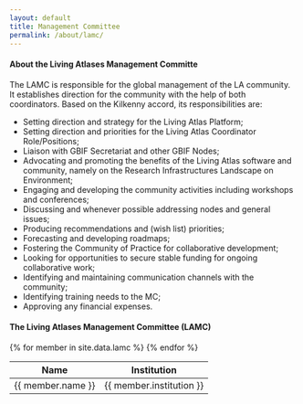 ```yaml
---
layout: default
title: Management Committee
permalink: /about/lamc/
---
```


<h4>About the Living Atlases Management Committe</h4>

<p> The LAMC is responsible for the global management of the LA community. It establishes direction for the community with the help of both coordinators. Based on the Kilkenny accord, its responsibilities are:</p>

<ul>
	<li>Setting direction and strategy for the Living Atlas Platform;</li>
	<li>Setting direction and priorities for the Living Atlas Coordinator Role/Positions;</li>
	<li>Liaison with GBIF Secretariat and other GBIF Nodes;</li>
	<li>Advocating and promoting the benefits of the Living Atlas software and community, namely on the Research Infrastructures Landscape on Environment; </li>
	<li>Engaging and developing the community activities including workshops and conferences;</li>
	<li>Discussing and whenever possible addressing nodes and general issues;</li>
	<li>Producing recommendations and (wish list) priorities;</li>
	<li>Forecasting and developing roadmaps;</li>
	<li>Fostering the Community of Practice for collaborative development;</li>
	<li>Looking for opportunities to secure stable funding for ongoing collaborative work;</li>
	<li>Identifying and maintaining communication channels with the community;</li>
	<li>Identifying training needs to the MC;</li>
	<li>Approving any financial expenses.</li>
</ul>

<h4>The Living Atlases Management Committee (LAMC)</h4>

<div class="table-responsive">
	<table class="table table-bordered table-hover">
		<thead class="thead-light">
			<tr>
	    		<th>Name</th>
	    		<th>Institution</th>
	  		</tr>
	  	</thead>
	  	<tbody>	  			
	  		{% for member in site.data.lamc %}
				<tr> 
					<td scope="row" >
						{{ member.name }}
					</td>
					<td> 
						{{ member.institution }}
					</td>					
				</tr>
			{% endfor %}
		</tbody>
	</table>
</div>

    
